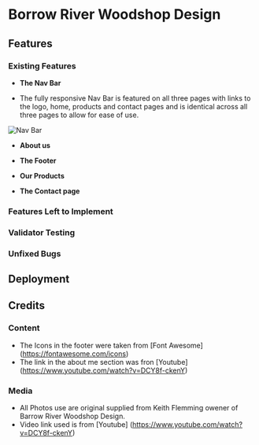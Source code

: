 # Borrow River Woodshop Design

## Features

### Existing Features

- __The Nav Bar__

- The fully responsive Nav Bar is featured on all three pages with links to the logo, home, products and contact pages and is identical across all three pages to allow for ease of use.

![Nav Bar](vscode-remote://jshannon231-barrowriver-dp0jvrqwedd.ws-eu64.gitpod.io/workspace/Barrow-River-Woodshop-Design/assets/images/nav-bar.jpg)


- __About us__

- __The Footer__

- __Our Products__

- __The Contact page__

### Features Left to Implement

### Validator Testing 

### Unfixed Bugs

## Deployment

## Credits

### Content 

- The Icons in the footer were taken from [Font Awesome] (https://fontawesome.com/icons)
- The link in the about me section was fron [Youtube] (https://www.youtube.com/watch?v=DCY8f-ckenY)

### Media
- All Photos use are original supplied from Keith Flemming owener of Barrow River Woodshop Design.
- Video link used is from [Youtube] (https://www.youtube.com/watch?v=DCY8f-ckenY)
